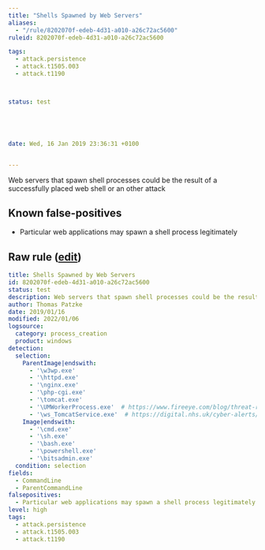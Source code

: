 ```yaml
---
title: "Shells Spawned by Web Servers"
aliases:
  - "/rule/8202070f-edeb-4d31-a010-a26c72ac5600"
ruleid: 8202070f-edeb-4d31-a010-a26c72ac5600

tags:
  - attack.persistence
  - attack.t1505.003
  - attack.t1190



status: test





date: Wed, 16 Jan 2019 23:36:31 +0100


---
```


Web servers that spawn shell processes could be the result of a successfully placed web shell or an other attack

<!--more-->


## Known false-positives

* Particular web applications may spawn a shell process legitimately




## Raw rule ([edit](https://github.com/SigmaHQ/sigma/edit/master/rules/windows/process_creation/proc_creation_win_webshell_spawn.yml))
```yaml
title: Shells Spawned by Web Servers
id: 8202070f-edeb-4d31-a010-a26c72ac5600
status: test
description: Web servers that spawn shell processes could be the result of a successfully placed web shell or an other attack
author: Thomas Patzke
date: 2019/01/16
modified: 2022/01/06
logsource:
  category: process_creation
  product: windows
detection:
  selection:
    ParentImage|endswith:
      - '\w3wp.exe'
      - '\httpd.exe'
      - '\nginx.exe'
      - '\php-cgi.exe'
      - '\tomcat.exe'
      - '\UMWorkerProcess.exe'  # https://www.fireeye.com/blog/threat-research/2021/03/detection-response-to-exploitation-of-microsoft-exchange-zero-day-vulnerabilities.html
      - '\ws_TomcatService.exe'  # https://digital.nhs.uk/cyber-alerts/2022/cc-4002
    Image|endswith:
      - '\cmd.exe'
      - '\sh.exe'
      - '\bash.exe'
      - '\powershell.exe'
      - '\bitsadmin.exe'
  condition: selection
fields:
  - CommandLine
  - ParentCommandLine
falsepositives:
  - Particular web applications may spawn a shell process legitimately
level: high
tags:
  - attack.persistence
  - attack.t1505.003
  - attack.t1190

```
